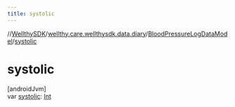 ```yaml
---
title: systolic
---
```

//[WellthySDK](../../../index.html)/[wellthy.care.wellthysdk.data.diary](../index.html)/[BloodPressureLogDataModel](index.html)/[systolic](systolic.html)



# systolic



[androidJvm]\
var [systolic](systolic.html): [Int](https://kotlinlang.org/api/latest/jvm/stdlib/kotlin/-int/index.html)




